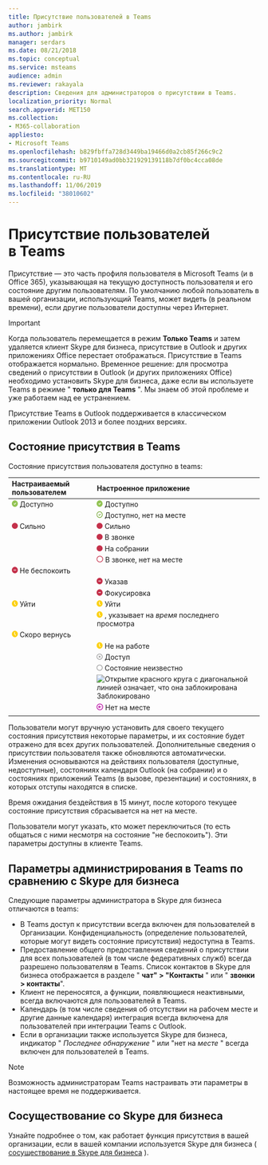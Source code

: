 ```yaml
---
title: Присутствие пользователей в Teams
author: jambirk
ms.author: jambirk
manager: serdars
ms.date: 08/21/2018
ms.topic: conceptual
ms.service: msteams
audience: admin
ms.reviewer: rakayala
description: Сведения для администраторов о присутствии в Teams.
localization_priority: Normal
search.appverid: MET150
ms.collection:
- M365-collaboration
appliesto:
- Microsoft Teams
ms.openlocfilehash: b829fbffa728d3449ba19466d0a2cb85f266c9c2
ms.sourcegitcommit: b9710149ad0bb321929139118b7df0bc4cca08de
ms.translationtype: MT
ms.contentlocale: ru-RU
ms.lasthandoff: 11/06/2019
ms.locfileid: "38010602"
---
```

# <a name="user-presence-in-teams"></a>Присутствие пользователей в Teams

Присутствие — это часть профиля пользователя в Microsoft Teams (и в Office 365), указывающая на текущую доступность пользователя и его состояние другим пользователям. По умолчанию любой пользователь в вашей организации, использующий Teams, может видеть (в реальном времени), если другие пользователи доступны через Интернет.

> [!IMPORTANT]
> Когда пользователь перемещается в режим **Только Teams** и затем удаляется клиент Skype для бизнеса, присутствие в Outlook и других приложениях Office перестает отображаться. Присутствие в Teams отображается нормально. Временное решение: для просмотра сведений о присутствии в Outlook (и других приложениях Office) необходимо установить Skype для бизнеса, даже если вы используете Teams в режиме " **только для Teams** ". Мы знаем об этой проблеме и уже работаем над ее устранением.

Присутствие Teams в Outlook поддерживается в классическом приложении Outlook 2013 и более поздних версиях.

## <a name="presence-states-in-teams"></a>Состояние присутствия в Teams

Состояние присутствия пользователя доступно в teams:

|Настраиваемый пользователем|Настроенное приложение|
|:--- |:---|
| ![Сплошной зеленый флажок означает доступность присутствия](media/Presence_Available.png) Доступно|![Сплошной зеленый флажок означает доступность присутствия](media/Presence_Available.png) Доступно|
|| ![Открытие зеленой галочки означает, что вы можете получить доступ к отсутствием](media/Presence_Available_OOF.png) Доступно, нет на месте |
|  ![Сплошной красный круг, обозначает "занято"](media/Presence_Busy.png) Сильно |  ![Сплошной красный круг, обозначает "занято"](media/Presence_Busy.png) Сильно  |
|| ![Сплошной красный круг, указывает на то, что звонок занят](media/Presence_Busy.png) В звонке|
|| ![Сплошной красный круг, указывает на то, что собрание занято](media/Presence_Busy.png) На собрании |
|| ![Открыть красный круг, обозначает "занято"](media/Presence_Busy_OOF.png) В звонке, нет на месте|
|  ![Красный кружок с белой линией означает "не беспокоить"](media/Presence_DND.png) Не беспокоить ||
|| ![Красный кружок с белой линией, обозначает представление](media/Presence_DND.png) Указав|
|| ![Красный кружок с белой линией указывает на фокусировку](media/Presence_DND.png) Фокусировка|
| ![Значок желтого синхронизирующего импульса, индикатор "нет на месте"](media/Presence_Away.png) Уйти| ![Значок желтого синхронизирующего импульса, индикатор "нет на месте"](media/Presence_Away.png) Уйти|
|| ![Значок желтого синхронизирующего импульса](media/Presence_Away.png) , указывает на *время* последнего просмотра|
|![Желтый значок часов, указывает на отсутствие, должен быть сзади](media/Presence_Away.png) Скоро вернусь| |
|| ![Желтый значок синхронизирующих сигналов, указывает на отсутствие, не работает](media/Presence_Away.png)  Не на работе|
|| ![Серый круг с крестиком означает "не в сети"](media/Presence_Offline.png) Доступ |
|| ![Открыть серый круг, обозначает состояние Unknown](media/Presence_Unknown.png) Состояние неизвестно|
||![Открытие красного круга с диагональной линией означает, что она заблокирована](media/Presence_Blocked.png) Заблокировано |
|| ![Сиреневый круг со стрелкой, указывает на "нет на месте"](media/Presence_OOF.png) Нет на месте|
|||
 
Пользователи могут вручную установить для своего текущего состояния присутствия некоторые параметры, и их состояние будет отражено для всех других пользователей. Дополнительные сведения о присутствии пользователя также обновляются автоматически. Изменения основываются на действиях пользователя (доступные, недоступные), состояниях календаря Outlook (на собрании) и о состояниях приложений Teams (в вызове, презентации) и состояниях, в которых отступы находятся в списке. 

Время ожидания бездействия в 15 минут, после которого текущее состояние присутствия сбрасывается на нет на месте.

Пользователи могут указать, кто может переключиться (то есть общаться с ними несмотря на состояние "не беспокоить"). Эти параметры доступны в клиенте Teams.

## <a name="admin-settings-in-teams-compared-to-skype-for-business"></a>Параметры администрирования в Teams по сравнению с Skype для бизнеса

Следующие параметры администратора в Skype для бизнеса отличаются в teams:

- В Teams доступ к присутствии всегда включен для пользователей в Организации. Конфиденциальность (определение пользователей, которые могут видеть состояние присутствия) недоступна в Teams.
- Предоставление общего предоставления сведений о присутствии для всех пользователей (в том числе федеративных служб) всегда разрешено пользователям в Teams. Список контактов в Skype для бизнеса отображается в разделе " **чат" > "Контакты** " или " **звонки > контакты**".
- Клиент не переносятся, а функции, появляющиеся неактивными, всегда включаются для пользователей в Teams.
- Календарь (в том числе сведения об отсутствии на рабочем месте и другие данные календаря) интеграция всегда включена для пользователей при интеграции Teams с Outlook.
- Если в организации также используется Skype для бизнеса, индикатор " *Последнее обнаружение* " или "нет на *месте* " всегда включен для пользователей в Teams.

> [!NOTE]
> Возможность администраторам Teams настраивать эти параметры в настоящее время не поддерживается.

## <a name="coexistence-with-skype-for-business"></a>Сосуществование со Skype для бизнеса

Узнайте подробнее о том, как работает функция присутствия в вашей организации, если в вашей компании используется Skype для бизнеса ( [сосуществование в Skype для бизнеса](coexistence-chat-calls-presence.md) ).
